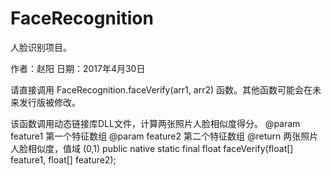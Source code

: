 # FaceRecognition

人脸识别项目。

作者：赵阳
日期：2017年4月30日

请直接调用 FaceRecognition.faceVerify(arr1, arr2) 函数。其他函数可能会在未来发行版被修改。

该函数调用动态链接库DLL文件，计算两张照片人脸相似度得分。
@param feature1 第一个特征数组
@param feature2 第二个特征数组
@return 两张照片人脸相似度，值域 (0,1)
public native static final float faceVerify(float[] feature1, float[] feature2);
